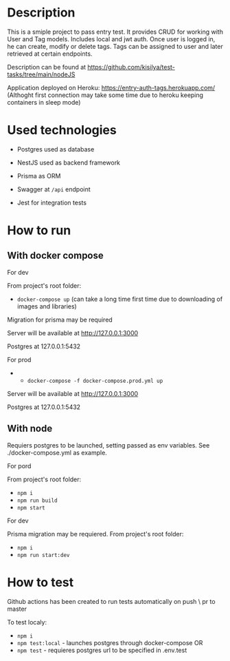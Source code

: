 # Description

This is a smiple project to pass entry test. It provides CRUD for working with User and Tag models. Includes local and jwt auth. Once user is logged in, he can create, modify or delete tags. Tags can be assigned to user and later retrieved at certain endpoints.

Description can be found at https://github.com/kisilya/test-tasks/tree/main/nodeJS

Application deployed on Heroku: https://entry-auth-tags.herokuapp.com/ (Althoght first connection may take some time due to heroku keeping containers in sleep mode)

# Used technologies

- Postgres used as database

- NestJS used as backend framework

- Prisma as ORM

- Swagger at ```/api``` endpoint

- Jest for integration tests

# How to run

## With docker compose

For dev

From project's root folder:

- ```docker-compose up``` (can take a long time first time due to downloading of images and libraries)

Migration for prisma may be required

Server will be available at http://127.0.0.1:3000

Postgres at 127.0.0.1:5432

For prod

- - ```docker-compose -f docker-compose.prod.yml up```

Server will be available at http://127.0.0.1:3000

Postgres at 127.0.0.1:5432

## With node

Requiers postgres to be launched, setting passed as env variables. See ./docker-compose.yml as example.

For pord

From project's root folder:
- ```npm i```
- ```npm run build```
- ```npm start```

For dev

Prisma migration may be requiered.
From project's root folder:
- ```npm i```
- ```npm run start:dev```

# How to test

Github actions has been created to run tests automatically on push \ pr to master

To test localy:

- ```npm i```
- ```npm test:local``` - launches postgres through docker-compose
OR
- ```npm test``` - requieres postgres url to be specified in .env.test
